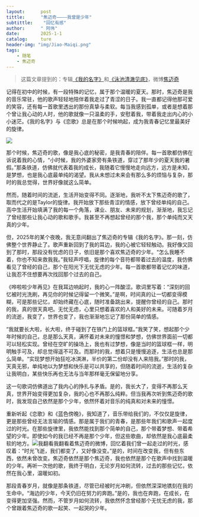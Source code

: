 ```yaml
---
layout:      post
tittle:      "焦迈奇————我曾是少年"
subtittle:    "回忆有感"
author:      " 阿伟"
date:        2025-1-1
catalog:     ture
header-img: "img/Jiao-Maiqi.png"
tags: 
    - 随笔
    - 焦迈奇
---
```


> 这篇文章提到的：专辑[《我的名字》](https://music.163.com/#/album?id=78720135)和[《泳池清澈见底》](https://music.163.com/#/album?id=180053702)，微博[焦迈奇](https://weibo.com/u/5382742539)

记得在初中的时候，有一段特殊的记忆，属于那个温暖的夏天。那时，焦迈奇是我的音乐常驻，他的歌声轻轻地陪伴着我走过了青涩的日子。我一直都记得他那可爱的笑容，还有每一首歌里透出的那份真挚与柔软。每当我感到孤单，或者是想着那个曾让我心动的人时，他的歌就像一只温柔的手，安慰着我，带着我走出内心的小小迷茫。《我的名字》与《恋歌》总是在那个时候响起，成为我青春记忆里最美好的旋律。

![](https://pic1.imgdb.cn/item/678a60e6d0e0a243d4f547af.png)

那个时候，焦迈奇的歌，像是我心底的秘密，是我青春的陪伴。每一首歌都仿佛在诉说着我的心情，“小时候，我的外婆家旁有条铁道，穿过了那年少的夏天我的暑假。”那条铁道，仿佛就代表着我的成长，我随着它慢慢地走向远方，远方是未知，是梦想，也是我心底最单纯的渴望。我从未想过未来会有那么多的烦恼与复杂，那时的我总觉得，世界好像就这么简单。

然而，随着时间的流逝，生活开始变得不同。逐渐地，我听不太下焦迈奇的歌了，取而代之的是Taylor的旋律。我开始放下那些青涩的情感，放下曾经单纯的自己。高中生活开始填满了我的每一个角落，课业、朋友、未来的规划，渐渐地，我忘记了曾经那些让我心动的歌和歌手。我甚至不再想起曾经的那个我，那个单纯而又天真的少年。

但，2025年的某个夜晚，我无意间翻出了焦迈奇的专辑《我的名字》。那一刻，仿佛整个世界静止了。歌声重新回到了我的耳边，我的心被它轻轻触动。我好像又回到了那时，那段没有忧虑的日子，依旧是那个喜欢焦迈奇的少年。“怎么我睡不着，你也不知来救我我。”我轻声哼唱，旋律的每个音符都带着过去的温度，我仿佛看见了曾经的自己，那个在阳光下无忧无虑的少年。每一首歌都带着记忆的味道，让我忍不住想要再次找回那个过去的自己。

《哗啦啦少年再见》在我耳边响起时，我的心一阵酸涩。歌词里写着：“深刻的回忆被时光洗刷，再见你的时候记得留一个微笑。”是啊，时间真的让一切都变得模糊，可是那些记忆，却始终藏在心底，随时准备跳出来，提醒你曾经的自己。那时的我，真的很天真吧。无忧无虑，心里只想着喜欢的人和美好的未来。可随着岁月的流逝，我变了，世界也变了，我也渐渐地忘记了那份简单的情感。

“我就要长大啦，长大啦，终于碰到了在铁门上的篮球框。”我笑了笑，想起那个少年时候的自己，总是那么天真，满怀着对未来的憧憬和梦想，仿佛世界面前一切都可以轻松实现。曾经在空旷的操场上，我也有过梦想，像是当时的篮球框一样，明明触手可及，却总觉得遥不可及。而那时的我，想着只是慢慢追逐，生活也总是那么简单。“实现梦想开始狂吃冰淇淋，半价的第二份却没有人来陪我。”那时的我，天真无邪，单纯地以为梦想和快乐是可以共享的，但随着时间的流逝，生活的复杂让我明白，某些快乐再也无法与当年那样毫无保留地分享。

这一句歌词仿佛道出了我内心的挣扎与矛盾。是的，我长大了，变得不再那么天真，世界开始变得更加复杂，我的心也不再那么纯粹。但当我再次听到焦迈奇的歌时，我发现自己依然是那个少年，依然怀着对音乐的纯真和对未来的憧憬。

重新听起《恋歌》和《蓝色傍晚》，我知道了，音乐带给我们的，不仅仅是旋律，更是那些曾经无法言喻的情感。那是属于我们的青春，是那些年我们和歌声一起度过的时光。在那些旋律里，我依然能找到那个简单的自己，那个带着梦想、带着希望的少年。即使如今的我已经不再是那个少年，但这些歌曲，却依然是我心底最柔软的地方。![](https://pic1.imgdb.cn/item/678a60ebd0e0a243d4f547b1.png)我翻看我翻看着焦迈奇的微博，回忆着我们曾一起走过的时光，感叹着：“时光飞逝，我们都变了，又好像没变。”是的，时间在改变我，但有些东西，依然未曾改变。焦迈奇依然是那个焦迈奇，我也依然是那个在歌声中找到温暖的少年。再听一次他的歌，我终于明白，无论岁月如何流转，过去的那些记忆，依然在我心里，温暖如初。

那段青春岁月，就像是那条铁道，尽管已经被时光冲刷，但依然深深地镌刻在我的生命中。“海边的少年，今天仍旧在努力的奔跑。”是的，我也在奔跑，在成长，在变得更加坚强。然而，不管岁月如何流转，我依然怀念曾经那个无忧无虑的我，那个曾跟着焦迈奇的歌一起笑、一起哭的少年。